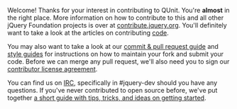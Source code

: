 Welcome! Thanks for your interest in contributing to QUnit. You're **almost** in the right place. More information on how to contribute to this and all other jQuery Foundation projects is over at [contribute.jquery.org](https://contribute.jquery.org). You'll definitely want to take a look at the articles on contributing [code](https://contribute.jquery.org/code).

You may also want to take a look at our [commit & pull request guide](https://contribute.jquery.org/commits-and-pull-requests/) and [style guides](https://contribute.jquery.org/style-guide/) for instructions on how to maintain your fork and submit your code. Before we can merge any pull request, we'll also need you to sign our [contributor license agreement](https://contribute.jquery.org/cla).

You can find us on [IRC](https://irc.jquery.org), specifically in #jquery-dev should you have any questions. If you've never contributed to open source before, we've put together [a short guide with tips, tricks, and ideas on getting started](https://contribute.jquery.org/open-source/).
